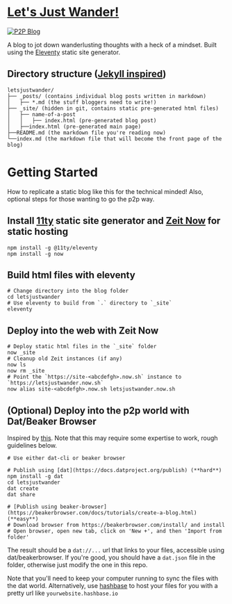 # [Let's Just Wander!](https://letsjustwander.now.sh)

[![P2P Blog](https://dat-badge.glitch.me/letsjustwander.hashbase.io/badge.svg)](https://letsjustwander.hashbase.io)

A blog to jot down wanderlusting thoughts with a heck of a mindset.
Built using the [Eleventy](https://github.com/11ty/11ty.io) static site generator.

## Directory structure ([Jekyll inspired](https://jekyllrb.com/docs/structure/))

    letsjustwander/
    ├── _posts/ (contains individual blog posts written in markdown)
    │   ├── *.md (the stuff bloggers need to write!)
    ├── _site/ (hidden in git, contains static pre-generated html files)
    │   ├── name-of-a-post
    │   │   ├── index.html (pre-generated blog post)
    │   ├──index.html (pre-generated main page)
    ├──README.md (the markdown file you're reading now)
    └──index.md (the markdown file that will become the front page of the blog)


# Getting Started

How to replicate a static blog like this for the technical minded!
Also, optional steps for those wanting to go the p2p way.

## Install [11ty](https://www.11ty.io/docs/getting-started) static site generator and [Zeit Now](https://github.com/zeit/now-cli) for static hosting
    npm install -g @11ty/eleventy
    npm install -g now

## Build html files with eleventy
    # Change directory into the blog folder
    cd letsjustwander
    # Use eleventy to build from `.` directory to `_site`
    eleventy

## Deploy into the web with Zeit Now
    # Deploy static html files in the `_site` folder
    now _site
    # Cleanup old Zeit instances (if any)
    now ls
    now rm _site
    # Point the `https://site-<abcdefgh>.now.sh` instance to `https://letsjustwander.now.sh`
    now alias site-<abcdefgh>.now.sh letsjustwander.now.sh
    
## (Optional) Deploy into the p2p world with Dat/Beaker Browser

Inspired by [this](https://pipette-dev-blog-jimpick.hashbase.io/post/introducing-pipette/).
Note that this may require some expertise to work, rough guidelines below.
    
    # Use either dat-cli or beaker browser
    
    # Publish using [dat](https://docs.datproject.org/publish) (**hard**)
    npm install -g dat
    cd letsjustwander
    dat create
    dat share
    
    # [Publish using beaker-browser](https://beakerbrowser.com/docs/tutorials/create-a-blog.html) (**easy**)
    # Download browser from https://beakerbrowser.com/install/ and install
    # Open browser, open new tab, click on 'New +', and then 'Import from folder'

The result should be a `dat://...` url that links to your files, accessible using dat/beakerbrowser.
If you're good, you should have a `dat.json` file in the folder, otherwise just modify the one in this repo.

Note that you'll need to keep your computer running to sync the files with the dat world.
Alternatively, use [hashbase](https://hashbase.io/) to host your files for you with a pretty url like `yourwebsite.hashbase.io`
